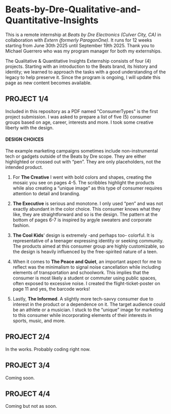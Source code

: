 # Beats-by-Dre-Qualitative-and-Quantitative-Insights

This is a remote internship at *Beats by Dre Electronics (Culver City, CA)* in collaboration with *Extern (formerly ParagonOne)*. It runs for 12 weeks starting from June 30th 2025 until September 19th 2025. Thank you to Michael Guerrero who was my program manager for both my externships.


The Qualitative & Quantitative Insights Externship consists of four (4) projects. Starting with an introduction to the Beats brand, its history and identity; we learned to approach the tasks with a good understanding of the legacy to help preserve it. Since the program is ongoing, I will update this page as new content becomes available.

## PROJECT 1/4
Included in this repository as a PDF named "ConsumerTypes" is the first project submission. I was asked to prepare a list of five (5) consumer groups based on age, career, interests and more. I took some creative liberty with the design.

#### DESIGN CHOICES
The example marketing campaigns sometimes include non-instrumental tech or gadgets outside of the Beats by Dre scope. They are either highlighted or crossed out with “pen”. They are only placeholders, not the intended product.

1. For **The Creative** I went with bold colors and shapes, creating the mosaic you see on pages 4-5. The scribbles highlight the products while also creating a “unique image” as this type of consumer requires attention to detail and branding.

2. **The Executive** is serious and monotone. I only used “pen” and was not exactly abundant in the color choice. This consumer knows what they like, they are straightforward and so is the design. The pattern at the bottom of pages 6-7 is inspired by argyle sweaters and corporate fashion.

3. **The Cool Kids**‘ design is extremely -and perhaps too- colorful. It is representative of a teenager expressing identity or seeking community. The products aimed at this consumer group are highly customizable, so the design is heavily influenced by the free-spirited nature of a teen.

4. When it comes to **The Peace and Quiet**, an important aspect for me to reflect was the minimalism to signal noise cancellation while including elements of transportation and schoolwork. This implies that the consumer is most likely a student or commuter using public spaces, often exposed to excessive noise. I created the flight-ticket-poster on page 11 and yes, the barcode works!

5. Lastly, **The Informed**. A slightly more tech-savvy consumer due to interest in the product or a dependence on it. The target audience could be an athlete or a musician. I stuck to the “unique” image for marketing to this consumer while incorporating elements of their interests in sports, music, and more.

## PROJECT 2/4
In the works. Probably coding right now.

## PROJECT 3/4
Coming soon.

## PROJECT 4/4
Coming but not as soon.
